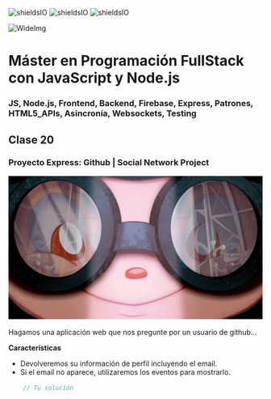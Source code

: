 ![shieldsIO](https://img.shields.io/github/issues/Fictizia/Master-en-programacion-fullstack-con-JavaScript-y-Node.js_ed3.svg)
![shieldsIO](https://img.shields.io/github/forks/Fictizia/Master-en-programacion-fullstack-con-JavaScript-y-Node.js_ed3.svg)
![shieldsIO](https://img.shields.io/github/stars/Fictizia/Master-en-programacion-fullstack-con-JavaScript-y-Node.js_ed3.svg)

![WideImg](http://fictizia.com/img/github/Fictizia-plan-estudios-github.jpg)

# Máster en Programación FullStack con JavaScript y Node.js
### JS, Node.js, Frontend, Backend, Firebase, Express, Patrones, HTML5_APIs, Asincronía, Websockets, Testing

## Clase 20

### Proyecto Express: Github | Social Network Project

![logo](../assets/clase20/6609844a-51cd-4b4d-8db9-08a4ce2eb78d.jpeg)

Hagamos una aplicación web que nos pregunte por un usuario de github...

**Características**
- Devolveremos su información de perfil incluyendo el email.
- Si el email no aparece, utilizaremos los eventos para mostrarlo.

```javascript
    // Tu solución
```